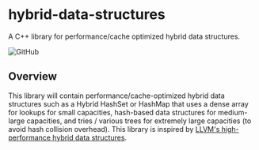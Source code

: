 # hybrid-data-structures
A C++ library for performance/cache optimized hybrid data structures. 

![GitHub](https://img.shields.io/github/license/luo-anthony/hybrid-data-structures)



## Overview 
This library will contain performance/cache-optimized hybrid data structures such as a Hybrid HashSet or HashMap that uses a dense array for lookups for small capacities, hash-based data structures for medium-large capacities, and tries / various trees for extremely large capacities (to avoid hash collision overhead). This library is inspired by [LLVM's high-performance hybrid data structures](https://www.youtube.com/watch?v=vElZc6zSIXM&list=PLiDK46vnsTT-JerJ8k5-W5L-yKvSu0M41&index=3).
